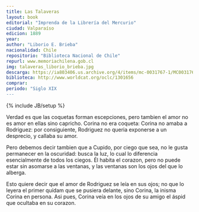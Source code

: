 ```yaml
---
title: Las Talaveras
layout: book
editorial: "Imprenda de la Librería del Mercurio"
ciudad: Valparaíso
edicion: 1889
year: 
author: "Liborio E. Brieba"
nacionalidad: Chile
repositorio: "Biblioteca Nacional de Chile"
repurl: www.memoriachilena.gob.cl
img: talaveras_liborio_brieba.jpg
descarga: https://ia803406.us.archive.org/4/items/mc-0031767-1/MC0031767%281%29.pdf
biblioteca: http://www.worldcat.org/oclc/1301656
comprar: 
periodo: "Siglo XIX
---
```

{% include JB/setup %}

Verdad es que las coquetas forman escepciones, pero tambien el amor no es amor en ellas sino capricho. Corina no era coqueta: Corina no amaba a Rodriguez: por consiguiente, Rodriguez no queria exponerse a un desprecio, y callaba su amor.
 
Pero debemos decir tambien que a Cupido, por ciego que sea, no le gusta permanecer en la oscuridad: busca la luz, lo cual lo diferencia esencialmente de todos los ciegos. Él habita el corazon, pero no puede estar sin asomarse a las ventanas, y las ventanas son los ojos del que lo alberga.
 
Esto quiere decir que el amor de Rodriguez se leía en sus ojos; no que lo leyera el primer quídam que se pusiera delante, sino Corina, la inisma Corina en persona. Asi pues, Corina veía en los ojos de su amigo el áspid que ocultaba en su corazon. 

